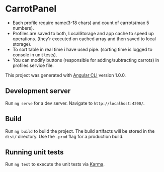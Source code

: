 # CarrotPanel

* Each profile require name(3-18 chars) and count of carrots(max 5 numbers).
* Profiles are saved to both, LocalStorage and app cache to speed up operations. (they'r executed on cached array and then saved to local storage).
* To sort table in real time i have used pipe. (sorting time is logged to console in unit tests).
* You can modify buttons (responsible for adding/subtracting carrots) in profiles.service file.

This project was generated with [Angular CLI](https://github.com/angular/angular-cli) version 1.0.0.

## Development server

Run `ng serve` for a dev server. Navigate to `http://localhost:4200/`. 

## Build

Run `ng build` to build the project. The build artifacts will be stored in the `dist/` directory. Use the `-prod` flag for a production build.

## Running unit tests

Run `ng test` to execute the unit tests via [Karma](https://karma-runner.github.io).

